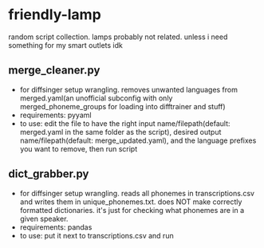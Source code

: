 # friendly-lamp
random script collection. lamps probably not related. unless i need something for my smart outlets idk


## merge_cleaner.py
- for diffsinger setup wrangling. removes unwanted languages from merged.yaml(an unofficial subconfig with only merged_phoneme_groups for loading into difftrainer and stuff)
- requirements: pyyaml
- to use: edit the file to have the right input name/filepath(default: merged.yaml in the same folder as the script), desired output name/filepath(default: merge_updated.yaml), and the language prefixes you want to remove, then run script

## dict_grabber.py
- for diffsinger setup wrangling. reads all phonemes in transcriptions.csv and writes them in unique_phonemes.txt. does NOT make correctly formatted dictionaries. it's just for checking what phonemes are in a given speaker.
- requirements: pandas
- to use: put it next to transcriptions.csv and run
